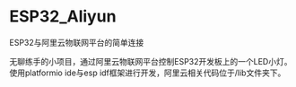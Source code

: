 # ESP32_Aliyun
ESP32与阿里云物联网平台的简单连接

无聊练手的小项目，通过阿里云物联网平台控制ESP32开发板上的一个LED小灯。使用platformio ide与esp idf框架进行开发，阿里云相关代码位于/lib文件夹下。
